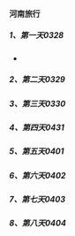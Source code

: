 #### 河南旅行

##### 1、第一天0328
 -
##### 2、第二天0329
##### 3、第三天0330
##### 4、第四天0431
##### 5、第五天0401
##### 6、第六天0402
##### 7、第七天0403
##### 8、第八天0404
